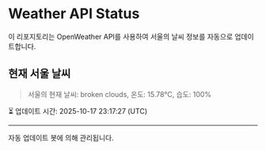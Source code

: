 
# Weather API Status

이 리포지토리는 OpenWeather API를 사용하여 서울의 날씨 정보를 자동으로 업데이트합니다.

## 현재 서울 날씨
> 서울의 현재 날씨: broken clouds, 온도: 15.78°C, 습도: 100%

⏳ 업데이트 시간: 2025-10-17 23:17:27 (UTC)

---
자동 업데이트 봇에 의해 관리됩니다.
